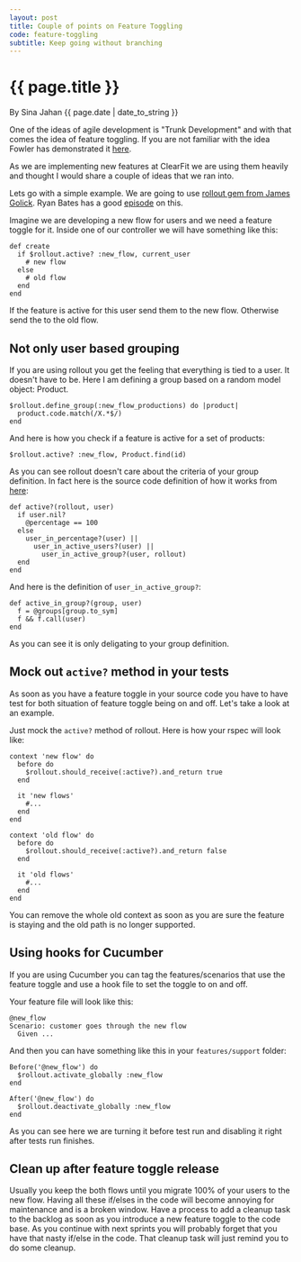 ```yaml
---
layout: post
title: Couple of points on Feature Toggling
code: feature-toggling
subtitle: Keep going without branching
---
```


{{ page.title }}
================

By Sina Jahan {{ page.date | date_to_string }}

One of the ideas of agile development is "Trunk Development" and with
that comes the idea of feature toggling. If you are not familiar with the idea Fowler has demonstrated it [here](http://martinfowler.com/bliki/FeatureToggle.html).

As we are implementing new features at ClearFit we are using them
heavily and thought I would share a couple of ideas that we ran into.


Lets go with a simple example. We are going to use
[rollout gem from James Golick](https://github.com/bitlove/rollout). Ryan Bates has a good [episode](http://railscasts.com/episodes/315-rollout-and-degrade) on this.

Imagine we are developing a new flow for users and we need a feature
toggle for it. Inside one of our controller we will have something like
this:

    def create
      if $rollout.active? :new_flow, current_user
        # new flow
      else
        # old flow
      end
    end


If the feature is active for this user send them to the new flow.
Otherwise send the to the old flow.

Not only user based grouping
----------------------------------------------------

If you are using rollout you get the feeling that everything is tied to
a user. It doesn't have to be. Here I am defining a group based on a
random model object: Product.

    $rollout.define_group(:new_flow_productions) do |product|
      product.code.match(/X.*$/)
    end

And here is how you check if a feature is active for a set of products:

    $rollout.active? :new_flow, Product.find(id)

As you can see rollout doesn't care about the criteria of your group
definition. In fact here is the source code definition of how it works
from [here](https://github.com/bitlove/rollout/blob/master/lib/rollout.rb):

    def active?(rollout, user)
      if user.nil?
        @percentage == 100
      else
        user_in_percentage?(user) ||
          user_in_active_users?(user) ||
            user_in_active_group?(user, rollout)
      end
    end

And here is the definition of `user_in_active_group?`:

    def active_in_group?(group, user)
      f = @groups[group.to_sym]
      f && f.call(user)
    end

As you can see it is only deligating to your group definition.



Mock out `active?` method in your tests
---------------------------------------------------

As soon as you have a feature toggle in your source code you have to
have test for both situation of feature toggle being on and off. Let's
take a look at an example.

Just mock the `active?` method of rollout. Here is how your rspec will look like:

    context 'new flow' do
      before do
        $rollout.should_receive(:active?).and_return true
      end

      it 'new flows'
        #...
      end
    end

    context 'old flow' do
      before do
        $rollout.should_receive(:active?).and_return false
      end

      it 'old flows'
        #...
      end
    end

You can remove the whole old context as soon as you are sure the feature
is staying and the old path is no longer supported.


Using hooks for Cucumber
------------------------

If you are using Cucumber you can tag the features/scenarios that use
the feature toggle and use a hook file to set the toggle to on and off.

Your feature file will look like this:

    @new_flow
    Scenario: customer goes through the new flow
      Given ...

And then you can have something like this in your `features/support`
folder:

    Before('@new_flow') do
      $rollout.activate_globally :new_flow
    end

    After('@new_flow') do
      $rollout.deactivate_globally :new_flow
    end

As you can see here we are turning it before test run and disabling it
right after tests run finishes.


Clean up after feature toggle release
-------------------------------------

Usually you keep the both flows until you migrate 100% of your
users to the new flow. Having all these if/elses in the code will become
annoying for maintenance and is a broken window. Have a process to add a cleanup task to the
backlog as soon as you introduce a new feature toggle to the code base.
As you continue with next sprints you will probably forget that you have
that nasty if/else in the code. That cleanup task will just remind you
to do some cleanup.

